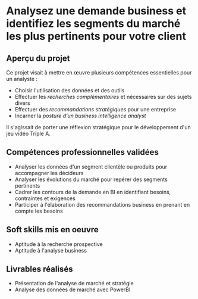# Analysez une demande business et identifiez les segments du marché les plus pertinents pour votre client

## Aperçu du projet 

Ce projet visait à mettre en œuvre plusieurs compétences essentielles pour un analyste : 

- Choisir l'utilisation des données et des outils 
- Effectuer les *recherches complémentaires* et nécessaires sur des sujets divers
- Effectuer des *recommandations stratégiques* pour une entreprise
- Incarner la *posture d’un business intelligence analyst*

Il s'agissait de porter une réflexion stratégique pour le développement d'un jeu vidéo Triple A.

## Compétences professionnelles validées

- Analyser les données d'un segment clientèle ou produits pour accompagner les décideurs
- Analyser les évolutions du marché pour repérer des segments pertinents
- Cadrer les contours de la demande en BI en identifiant besoins, contraintes et exigences
- Participer à l'élaboration des recommandations business en prenant en compte les besoins

## Soft skills mis en oeuvre

- Aptitude à la recherche prospective
- Aptitude à l'analyse business

## Livrables réalisés

- Présentation de l'analyse de marché et stratégie
- Analyse des données de marché avec PowerBI
